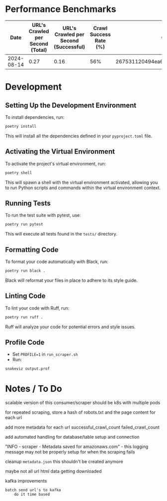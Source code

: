 # Performance Benchmarks

| Date       | URL's Crawled per Second (Total) | URL's Crawled per Second (Successful) | Crawl Success Rate (%) | Commit Hash                              | Notes                      |
|------------|----------------------------------|---------------------------------------|------------------------|------------------------------------------| ---------------------------|
| 2024-08-14 | 0.27                             | 0.16                                  | 56%                    | 267531120494ea6d4ecb291b66ec7fc561361e09 | Basic async implementation |


# Development

## Setting Up the Development Environment

To install dependencies, run:

```bash
poetry install
```

This will install all the dependencies defined in your `pyproject.toml` file.

## Activating the Virtual Environment

To activate the project's virtual environment, run:

```bash
poetry shell
```

This will spawn a shell with the virtual environment activated, allowing you to run 
Python scripts and commands within the virtual environment context.

## Running Tests

To run the test suite with pytest, use:

```bash
poetry run pytest
```

This will execute all tests found in the `tests/` directory.

## Formatting Code

To format your code automatically with Black, run:

```bash
poetry run black .
```

Black will reformat your files in place to adhere to its style guide.

## Linting Code

To lint your code with Ruff, run:

```bash
poetry run ruff .
```

Ruff will analyze your code for potential errors and style issues.

## Profile Code

- Set `PROFILE=1` in `run_scraper.sh`
- Run:
```bash
snakeviz output.prof
```


# Notes / To Do

scalable version of this consumer/scraper should be k8s with multiple pods

for repeated scraping, store a hash of robots.txt and the page content for each url

add more metadata for each url
    successful_crawl_count
    failed_crawl_count
    
    
add automated handling for database/table setup and connection


"INFO - scraper - Metadata saved for amazonaws.com"
    - this logging message may not be properly setup for when the scraping fails


cleanup `metadata.json` 
    this shouldn't be created anymore

maybe not all url html data getting downloaded






kafka improvements

    batch send url's to kafka
        do it time based

    